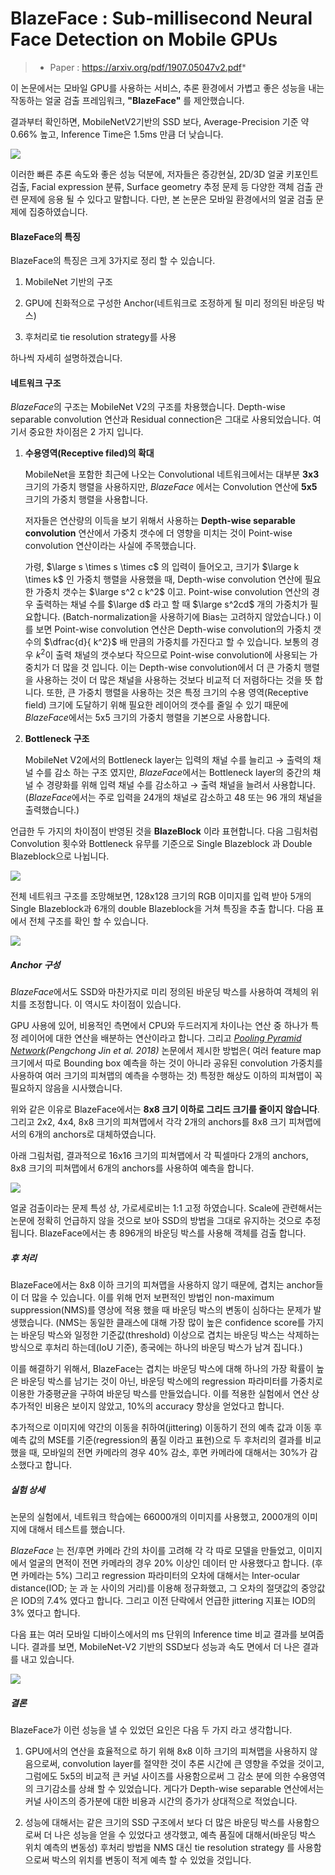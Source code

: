 # BlazeFace : Sub-millisecond Neural Face Detection on Mobile GPUs

> * Paper : https://arxiv.org/pdf/1907.05047v2.pdf*

이 논문에서는 모바일 GPU를 사용하는 서비스, 추론 환경에서 가볍고 좋은 성능을 내는 작동하는 얼굴 검출 프레임워크, **"BlazeFace"** 를 제안했습니다. 

결과부터 확인하면, MobileNetV2기반의 SSD 보다, Average-Precision 기준 약 0.66% 높고, Inference Time은 1.5ms 만큼 더 낮습니다. 

![](https://www.dropbox.com/s/9we872zjvyma79m/Screenshot%202019-08-14%2000.59.57.png?raw=1)

이러한 빠른 추론 속도와 좋은 성능 덕분에, 저자들은 증강현실, 2D/3D 얼굴 키포인트 검출, Facial expression 분류, Surface geometry 추정 문제 등 다양한 객체 검출 관련 문제에 응용 될 수 있다고 말합니다. 다만, 본 논문은 모바일 환경에서의 얼굴 검출 문제에 집중하였습니다. 

#### BlazeFace의 특징

BlazeFace의 특징은 크게 3가지로 정리 할 수 있습니다. 

1. MobileNet 기반의 구조 
2. GPU에 친화적으로 구성한 Anchor(네트워크로 조정하게 될 미리 정의된 바운딩 박스)

3. 후처리로 tie resolution strategy를 사용

하나씩 자세히 설명하겠습니다. 

#### 네트워크 구조

*BlazeFace*의 구조는 MobileNet V2의 구조를 차용했습니다. Depth-wise separable convolution 연산과 Residual connection은 그대로 사용되었습니다. 여기서 중요한 차이점은 2 가지 입니다. 

1. **수용영역(Receptive filed)의 확대**

   MobileNet을 포함한 최근에 나오는 Convolutional 네트워크에서는 대부분 **3x3** 크기의 가중치 행렬을 사용하지만, *BlazeFace* 에서는 Convolution 연산에 **5x5** 크기의 가중치 행렬을 사용합니다. 

   저자들은 연산량의 이득을 보기 위해서 사용하는 **Depth-wise separable convolution** 연산에서 가중치 갯수에 더 영향을 미치는 것이 Point-wise convolution 연산이라는 사실에 주목했습니다. 

   가령, $\large s \times s \times c$ 의 입력이 들어오고, 크기가 $\large k \times k$ 인 가중치 행렬을 사용했을 때, Depth-wise convolution 연산에 필요한 가중치 갯수는 $\large s^2 c k^2$ 이고. Point-wise convolution 연산의 경우 출력하는 채널 수를 $\large d$ 라고 할  때 $\large s^2cd$ 개의 가중치가 필요합니다. (Batch-normalization을 사용하기에  Bias는 고려하지 않았습니다.) 이를 보면 Point-wise convolution 연산은 Depth-wise convolution의 가중치 갯수의 $\dfrac{d}{ k^2}$ 배 만큼의 가중치를 가진다고 할 수 있습니다.  보통의 경우 $k^2$이 출력 채널의 갯수보다 작으므로 Point-wise convolution에 사용되는 가중치가 더 많을 것 입니다. 이는 Depth-wise convolution에서 더 큰 가중치 행렬을 사용하는 것이 더 많은 채널을 사용하는 것보다 비교적 더 저렴하다는 것을 뜻 합니다. 또한, 큰 가중치 행렬을 사용하는 것은 특정 크기의 수용 영역(Receptive field) 크기에 도달하기 위해 필요한 레이어의 갯수를 줄일 수 있기 때문에 *BlazeFace*에서는 5x5 크기의 가중치 행렬을 기본으로 사용합니다. 

2. **Bottleneck 구조** 

   MobileNet V2에서의 Bottleneck layer는 입력의 채널 수를 늘리고 $\rightarrow$ 출력의 채널 수를 감소 하는 구조 였지만, *BlazeFace*에서는 Bottleneck layer의 중간의 채널 수 경량화를 위해 입력 채널 수를 감소하고 $\rightarrow$ 출력 채널을 늘려서 사용합니다.(*BlazeFace*에서는 주로 입력을 24개의 채널로 감소하고 48 또는 96 개의 채널을 출력했습니다.)

언급한 두 가지의 차이점이 반영된 것을 **BlazeBlock** 이라 표현합니다. 다음 그림처럼 Convolution 횟수와 Bottleneck 유무를 기준으로 Single Blazeblock 과 Double Blazeblock으로 나뉩니다. 

![](https://www.dropbox.com/s/39061on4xqumdmh/Screenshot%202019-08-14%2001.44.09.png?raw=1)

전체 네트워크 구조를 조망해보면, 128x128 크기의  RGB 이미지를 입력 받아 5개의 Single Blazeblock과 6개의 double Blazeblock을 거쳐 특징을 추출 합니다. 다음 표에서 전체 구조를 확인 할 수 있습니다. 

![](https://www.dropbox.com/s/f3p8bpa8bspqmky/BlazeFaceNetwork.png?raw=1)

##### Anchor 구성 

*BlazeFace*에서도 SSD와 마찬가지로 미리 정의된 바운딩 박스를 사용하여 객체의 위치를 조정합니다. 이 역시도 차이점이 있습니다. 

 GPU 사용에 있어, 비용적인 측면에서 CPU와 두드러지게 차이나는 연산 중 하나가 특정 레이어에 대한 연산을 배분하는 연산이라고 합니다. 그리고 *[Pooling Pyramid Network](https://arxiv.org/abs/1807.03284)(Pengchong Jin et al. 2018)* 논문에서 제시한 방법은( 여러 feature map 크기에서 따로 Bounding box 예측을 하는 것이 아니라 공유된 convolution 가중치를 사용하여 여러 크기의 피쳐맵의 예측을 수행하는 것) 특정한 해상도 이하의 피쳐맵이 꼭 필요하지 않음을 시사했습니다. 

 위와 같은 이유로 BlazeFace에서는 **8x8 크기 이하로 그리드 크기를 줄이지 않습니다**. 그리고 2x2, 4x4, 8x8 크기의 피쳐맵에서 각각 2개의 anchors를 8x8 크기 피쳐맵에서의 6개의 anchors로 대체하였습니다. 

 아래 그림처럼, 결과적으로 16x16 크기의 피쳐맵에서 각 픽셀마다 2개의 anchors, 8x8 크기의 피쳐맵에서 6개의 anchors를 사용하여 예측을 합니다. 

![](https://www.dropbox.com/s/yaklvn29vowk1og/Screenshot%202019-08-14%2002.56.09.png?raw=1)

얼굴 검출이라는 문제 특성 상, 가로세로비는 1:1 고정 하였습니다. Scale에 관련해서는 논문에 정확히 언급하지 않을 것으로 보아 SSD의 방법을 그대로 유지하는 것으로 추정됩니다. BlazeFace에서는 총 896개의 바운딩 박스를 사용해 객체를 검출 합니다. 

##### 후 처리

 BlazeFace에서는 8x8 이하 크기의 피쳐맵을 사용하지 않기 때문에, 겹치는 anchor들이 더 많을 수 있습니다. 이를 위해 먼저 보편적인 방법인 non-maximum suppression(NMS)를 영상에 적용 했을 때 바운딩 박스의 변동이 심하다는 문제가 발생했습니다. (NMS는 동일한 클래스에 대해 가장 많이 높은 confidence score를 가지는 바운딩 박스와 일정한 기준값(threshold) 이상으로 겹치는 바운딩 박스는 삭제하는 방식으로 후처리 하는데(IoU 기준), 종국에는 하나의 바운딩 박스가 남겨 집니다.) 

이를 해결하기 위해서, BlazeFace는 겹치는 바운딩 박스에 대해 하나의 가장 확률이 높은 바운딩 박스를 남기는 것이 아닌, 바운딩 박스에의 regression 파라미터를 가중치로 이용한 가중평균을 구하여 바운딩 박스를 만들었습니다. 이를 적용한 실험에서 연산 상 추가적인 비용은 보이지 않았고, 10%의 accuracy 향상을 얻었다고 합니다. 

추가적으로 이미지에 약간의 이동을 취하여(jittering) 이동하기 전의 예측 값과 이동 후 예측 값의 MSE를 기준(regression의 품질 이라고 표현)으로 두 후처리의 결과를 비교 했을 때, 모바일의 전면 카메라의 경우 40% 감소, 후면 카메라에 대해서는 30%가 감소했다고 합니다. 

##### 실험 상세 

논문의 실험에서, 네트워크 학습에는 66000개의 이미지를 사용했고, 2000개의 이미지에 대해서 테스트를 했습니다. 

*BlazeFace* 는 전/후면 카메라 간의 차이를 고려해 각 각 따로 모델을 만들었고, 이미지에서 얼굴의 면적이 전면 카메라의 경우 20% 이상인 데이터 만 사용했다고 합니다. (후면 카메라는 5%) 그리고 regression 파라미터의 오차에 대해서는 Inter-ocular distance(IOD; 눈 과 눈 사이의 거리)를 이용해 정규화했고, 그 오차의 절댓값의 중앙값은 IOD의 7.4% 였다고 합니다. 그리고 이전 단락에서 언급한 jittering 지표는 IOD의 3% 였다고 합니다. 

다음 표는 여러 모바일 디바이스에서의 ms 단위의 Inference time 비교 결과를 보여줍니다. 결과를 보면, MobileNet-V2 기반의 SSD보다 성능과 속도 면에서 더 나은 결과를 내고 있습니다. 

![](https://www.dropbox.com/s/1gsc1y6edy8xp57/InferenceTimecomparison.png?raw=1)

##### 결론

BlazeFace가 이런 성능을 낼 수 있었던 요인은 다음 두 가지 라고 생각합니다. 

1.  GPU에서의 연산을 효율적으로 하기 위해 8x8 이하 크기의 피쳐맵을 사용하지 않음으로써, convolution layer를 절약한 것이 추론 시간에 큰 영향을 주었을 것이고, 그럼에도 5x5의 비교적 큰 커널 사이즈를 사용함으로써 그 감소 분에 의한 수용영역의 크기감소를 상쇄 할 수 있었습니다. 게다가 Depth-wise separable 연산에서는 커널 사이즈의 증가분에 대한 비용과 시간의 증가가 상대적으로 적었습니다.

2. 성능에 대해서는 같은 크기의 SSD 구조에서 보다 더 많은 바운딩 박스를 사용함으로써 더 나은 성능을 얻을 수 있었다고 생각했고, 예측 품질에 대해서(바운딩 박스 위치 예측의 변동성) 후처리 방법을 NMS 대신 tie resolution strategy 를 사용함으로써 박스의 위치를 변동이 적게 예측 할 수 있었을 것입니다. 